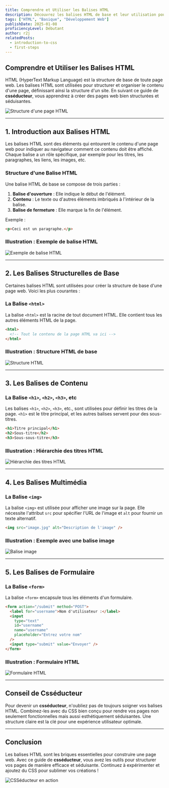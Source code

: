 ```yaml
---
title: Comprendre et Utiliser les Balises HTML
description: Découvrez les balises HTML de base et leur utilisation pour structurer le contenu d'une page web. Apprenez à créer des titres, des paragraphes, des liens, des images et des formulaires en HTML. Avec les conseils d'un csséducteur, devenez un expert du HTML !
tags: ["HTML", "Basique", "Développement Web"]
publishDate: 2025-01-08
proficiencyLevel: Débutant
author: r2j
relatedPosts:
  - introduction-to-css
  - first-steps
---
```


## Comprendre et Utiliser les Balises HTML

HTML (HyperText Markup Language) est la structure de base de toute page web. Les balises HTML sont utilisées pour structurer et organiser le contenu d'une page, définissant ainsi la structure d'un site. En suivant ce guide de **csséducteur**, vous apprendrez à créer des pages web bien structurées et séduisantes.

![Structure d'une page HTML](https://placehold.co/800x400?text=Structure+d%27une+page+HTML)

---

## 1. Introduction aux Balises HTML

Les balises HTML sont des éléments qui entourent le contenu d'une page web pour indiquer au navigateur comment ce contenu doit être affiché. Chaque balise a un rôle spécifique, par exemple pour les titres, les paragraphes, les liens, les images, etc.

### Structure d'une Balise HTML

Une balise HTML de base se compose de trois parties :

1. **Balise d'ouverture** : Elle indique le début de l'élément.
2. **Contenu** : Le texte ou d'autres éléments imbriqués à l'intérieur de la balise.
3. **Balise de fermeture** : Elle marque la fin de l'élément.

Exemple :

```html
<p>Ceci est un paragraphe.</p>
```

### Illustration : Exemple de balise HTML

![Exemple de balise HTML](https://placehold.co/800x400?text=Exemple+de+balise+HTML)

---

## 2. Les Balises Structurelles de Base

Certaines balises HTML sont utilisées pour créer la structure de base d'une page web. Voici les plus courantes :

### La Balise `<html>`

La balise `<html>` est la racine de tout document HTML. Elle contient tous les autres éléments HTML de la page.

```html
<html>
  <!-- Tout le contenu de la page HTML va ici -->
</html>
```

### Illustration : Structure HTML de base

![Structure HTML](https://placehold.co/800x400?text=Structure+HTML+de+base)

---

## 3. Les Balises de Contenu

### La Balise `<h1>`, `<h2>`, `<h3>`, etc

Les balises `<h1>`, `<h2>`, `<h3>`, etc., sont utilisées pour définir les titres de la page. `<h1>` est le titre principal, et les autres balises servent pour des sous-titres.

```html
<h1>Titre principal</h1>
<h2>Sous-titre</h2>
<h3>Sous-sous-titre</h3>
```

### Illustration : Hiérarchie des titres HTML

![Hiérarchie des titres HTML](https://placehold.co/800x400?text=Hiérarchie+des+titres)

---

## 4. Les Balises Multimédia

### La Balise `<img>`

La balise `<img>` est utilisée pour afficher une image sur la page. Elle nécessite l'attribut `src` pour spécifier l'URL de l'image et `alt` pour fournir un texte alternatif.

```html
<img src="image.jpg" alt="Description de l'image" />
```

### Illustration : Exemple avec une balise image

![Balise image](https://placehold.co/800x400?text=Exemple+avec+une+image)

---

## 5. Les Balises de Formulaire

### La Balise `<form>`

La balise `<form>` encapsule tous les éléments d'un formulaire.

```html
<form action="/submit" method="POST">
  <label for="username">Nom d'utilisateur :</label>
  <input
    type="text"
    id="username"
    name="username"
    placeholder="Entrez votre nom"
  />
  <input type="submit" value="Envoyer" />
</form>
```

### Illustration : Formulaire HTML

![Formulaire HTML](https://placehold.co/800x400?text=Formulaire+HTML)

---

## Conseil de Csséducteur

Pour devenir un **csséducteur**, n'oubliez pas de toujours soigner vos balises HTML. Combinez-les avec du CSS bien conçu pour rendre vos pages non seulement fonctionnelles mais aussi esthétiquement séduisantes. Une structure claire est la clé pour une expérience utilisateur optimale.

---

## Conclusion

Les balises HTML sont les briques essentielles pour construire une page web. Avec ce guide de **csséducteur**, vous avez les outils pour structurer vos pages de manière efficace et séduisante. Continuez à expérimenter et ajoutez du CSS pour sublimer vos créations !

![CSSéducteur en action](https://placehold.co/800x400?text=CSS%C3%A9ducteur+en+action)
